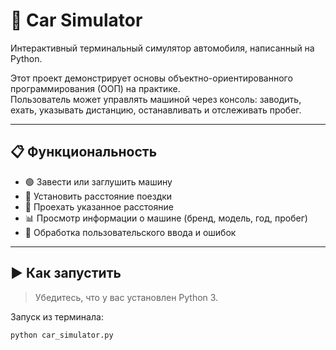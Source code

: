 # 🚗 Car Simulator

Интерактивный терминальный симулятор автомобиля, написанный на Python.

Этот проект демонстрирует основы объектно-ориентированного программирования (ООП) на практике.  
Пользователь может управлять машиной через консоль: заводить, ехать, указывать дистанцию, останавливать и отслеживать пробег.

---

## 📋 Функциональность

- 🟢 Завести или заглушить машину
- 📏 Установить расстояние поездки
- 🚗 Проехать указанное расстояние
- 📊 Просмотр информации о машине (бренд, модель, год, пробег)
- 🧠 Обработка пользовательского ввода и ошибок

---

## ▶️ Как запустить

> Убедитесь, что у вас установлен Python 3.  

Запуск из терминала:

```bash
python car_simulator.py
